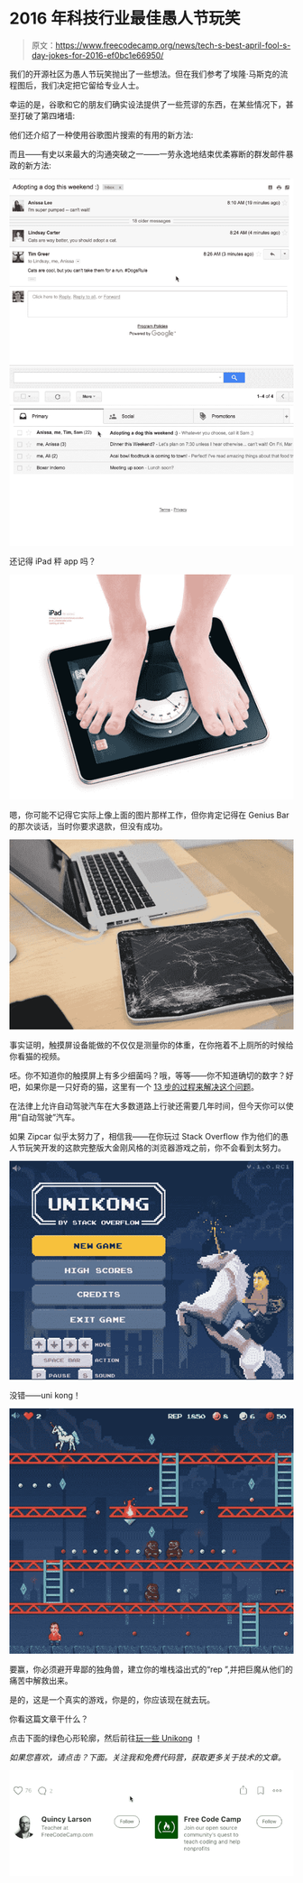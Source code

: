 # 2016 年科技行业最佳愚人节玩笑

> 原文：<https://www.freecodecamp.org/news/tech-s-best-april-fool-s-day-jokes-for-2016-ef0bc1e66950/>

我们的开源社区为愚人节玩笑抛出了一些想法。但在我们参考了埃隆·马斯克的流程图后，我们决定把它留给专业人士。

幸运的是，谷歌和它的朋友们确实设法提供了一些荒谬的东西，在某些情况下，甚至打破了第四堵墙:

他们还介绍了一种使用谷歌图片搜索的有用的新方法:

而且——有史以来最大的沟通突破之一——一劳永逸地结束优柔寡断的群发邮件暴政的新方法:

![1*1pcc8wWCGgFBXqv6tDQHgg](img/bb591216b9162eaab171b68f25c80a33.png)![1*f0HYPwzw9n-7KvM92s3whw](img/4381ecb0fb868a71c1e2903a58fc0490.png)

还记得 iPad 秤 app 吗？

![1*HM3pVArRyHqLQw9RhHlVCA](img/6024977b111566e3243dab0cf8acbfaf.png)

嗯，你可能不记得它实际上像上面的图片那样工作，但你肯定记得在 Genius Bar 的那次谈话，当时你要求退款，但没有成功。

![1*v2p7U2zB6fAa7iJa364EqA](img/87075f4eaa719577e5fcdfeab5adbe43.png)

事实证明，触摸屏设备能做的不仅仅是测量你的体重，在你拖着不上厕所的时候给你看猫的视频。

呸。你不知道你的触摸屏上有多少细菌吗？哦，等等——你不知道确切的数字？好吧，如果你是一只好奇的猫，这里有一个 [13 步的过程来解决这个问题](http://theoatmeal.com/quiz/phone_germs)。

在法律上允许自动驾驶汽车在大多数道路上行驶还需要几年时间，但今天你可以使用“自动驾驶”汽车。

如果 Zipcar 似乎太努力了，相信我——在你玩过 Stack Overflow 作为他们的愚人节玩笑开发的这款完整版大金刚风格的浏览器游戏之前，你不会看到太努力。

![1*DeKB-ImHoFeOp5bziRkgQw](img/3e8cb52d466c6918c3d82941fbe32d1a.png)

没错——uni kong！

![1*GELT3jVIUv7moVAB_2qdLA](img/a075bd2f0efb4078650ec1c83637e6fb.png)

要赢，你必须避开卑鄙的独角兽，建立你的堆栈溢出式的“rep ”,并把巨魔从他们的痛苦中解救出来。

是的，这是一个真实的游戏，你是的，你应该现在就去玩。

你看这篇文章干什么？

点击下面的绿色心形轮廓，然后前往[玩一些 Unikong](http://stackoverflow.com/seriously/unikong) ！

*如果您喜欢，请点击？下面。关注我和免费代码营，获取更多关于技术的文章。*

![1*31StU5CNIHk8VDkSHWO6nA](img/3092cac655f2f23624a9758a97040b2f.png)